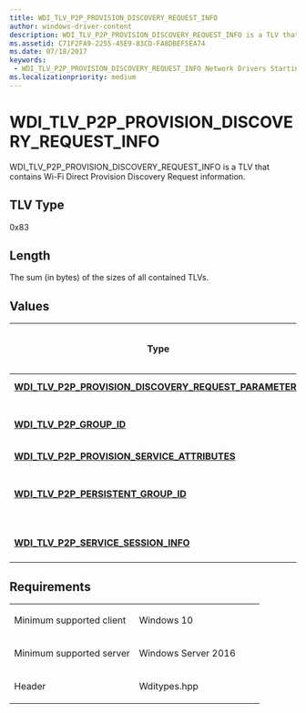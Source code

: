 ```yaml
---
title: WDI_TLV_P2P_PROVISION_DISCOVERY_REQUEST_INFO
author: windows-driver-content
description: WDI_TLV_P2P_PROVISION_DISCOVERY_REQUEST_INFO is a TLV that contains Wi-Fi Direct Provision Discovery Request information.
ms.assetid: C71F2FA9-2255-45E9-83CD-FA8DBEF5EA74
ms.date: 07/18/2017
keywords:
 - WDI_TLV_P2P_PROVISION_DISCOVERY_REQUEST_INFO Network Drivers Starting with Windows Vista
ms.localizationpriority: medium
---
```


# WDI\_TLV\_P2P\_PROVISION\_DISCOVERY\_REQUEST\_INFO


WDI\_TLV\_P2P\_PROVISION\_DISCOVERY\_REQUEST\_INFO is a TLV that contains Wi-Fi Direct Provision Discovery Request information.

## TLV Type


0x83

## Length


The sum (in bytes) of the sizes of all contained TLVs.

## Values


| Type                                                                                                                   | Multiple TLV instances allowed | Optional | Description                                                                                                                                                                                                                             |
|------------------------------------------------------------------------------------------------------------------------|--------------------------------|----------|-----------------------------------------------------------------------------------------------------------------------------------------------------------------------------------------------------------------------------------------|
| [**WDI\_TLV\_P2P\_PROVISION\_DISCOVERY\_REQUEST\_PARAMETERS**](wdi-tlv-p2p-provision-discovery-request-parameters.md) |                                |          | The Wi-Fi Direct Provision Discovery Request parameters.                                                                                                                                                                                |
| [**WDI\_TLV\_P2P\_GROUP\_ID**](wdi-tlv-p2p-group-id.md)                                                               |                                | X        | The Group ID for the target Wi-Fi Direct GO. The Group ID is optional. In the case of Wi-Fi Direct services, this is the Group ID for the local Wi-Fi Direct GO that the remote side should join.                                       |
| [**WDI\_TLV\_P2P\_PROVISION\_SERVICE\_ATTRIBUTES**](wdi-tlv-p2p-provision-service-attributes.md)                      |                                | X        | The Wi-Fi Direct Provision Service attributes.                                                                                                                                                                                          |
| [**WDI\_TLV\_P2P\_PERSISTENT\_GROUP\_ID**](wdi-tlv-p2p-persistent-group-id.md)                                        |                                | X        | The Group IP for the Persistent Group to be used for the connection. This field is valid if the Persistent Group flag in [**WDI\_TLV\_P2P\_PROVISION\_SERVICE\_ATTRIBUTES**](wdi-tlv-p2p-provision-service-attributes.md) is set to 1. |
| [**WDI\_TLV\_P2P\_SERVICE\_SESSION\_INFO**](wdi-tlv-p2p-service-session-info.md)                                      |                                | X        | Service Session information. This field is valid if [**WDI\_TLV\_P2P\_PROVISION\_SERVICE\_ATTRIBUTES**](wdi-tlv-p2p-provision-service-attributes.md) is present.                                                                       |

 

Requirements
------------

<table>
<colgroup>
<col width="50%" />
<col width="50%" />
</colgroup>
<tbody>
<tr class="odd">
<td><p>Minimum supported client</p></td>
<td><p>Windows 10</p></td>
</tr>
<tr class="even">
<td><p>Minimum supported server</p></td>
<td><p>Windows Server 2016</p></td>
</tr>
<tr class="odd">
<td><p>Header</p></td>
<td>Wditypes.hpp</td>
</tr>
</tbody>
</table>

 

 




